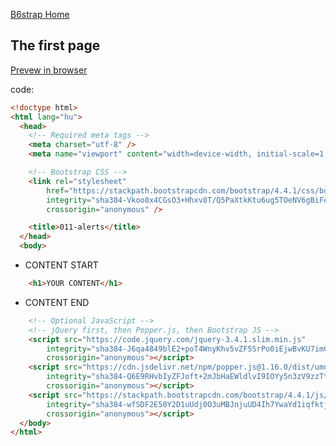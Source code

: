 [B6strap Home](https://kissjgabi.github.io/B6strap/)  
  
## The first page

<a href="https://kissjgabi.github.io/B6strap/beginner/$00-01-theFirsrtPage.html" target="_blank">Prevew in browser</a>

code:
```html
<!doctype html>
<html lang="hu">
  <head>
    <!-- Required meta tags -->
    <meta charset="utf-8" />
    <meta name="viewport" content="width=device-width, initial-scale=1, shrink-to-fit=no" />

    <!-- Bootstrap CSS -->
    <link rel="stylesheet" 
	  	href="https://stackpath.bootstrapcdn.com/bootstrap/4.4.1/css/bootstrap.min.css" 
		integrity="sha384-Vkoo8x4CGsO3+Hhxv8T/Q5PaXtkKtu6ug5TOeNV6gBiFeWPGFN9MuhOf23Q9Ifjh" 
		crossorigin="anonymous" />

    <title>011-alerts</title>
  </head>
  <body>
```
+ CONTENT START 
```html
	<h1>YOUR CONTENT</h1>
```
+ CONTENT END 
```html
    <!-- Optional JavaScript -->
    <!-- jQuery first, then Popper.js, then Bootstrap JS -->
    <script src="https://code.jquery.com/jquery-3.4.1.slim.min.js" 
		integrity="sha384-J6qa4849blE2+poT4WnyKhv5vZF5SrPo0iEjwBvKU7imGFAV0wwj1yYfoRSJoZ+n" 
		crossorigin="anonymous"></script>
    <script src="https://cdn.jsdelivr.net/npm/popper.js@1.16.0/dist/umd/popper.min.js" 
		integrity="sha384-Q6E9RHvbIyZFJoft+2mJbHaEWldlvI9IOYy5n3zV9zzTtmI3UksdQRVvoxMfooAo" 
		crossorigin="anonymous"></script>
    <script src="https://stackpath.bootstrapcdn.com/bootstrap/4.4.1/js/bootstrap.min.js" 
		integrity="sha384-wfSDF2E50Y2D1uUdj0O3uMBJnjuUD4Ih7YwaYd1iqfktj0Uod8GCExl3Og8ifwB6" 
		crossorigin="anonymous"></script>
  </body>
</html>
```
